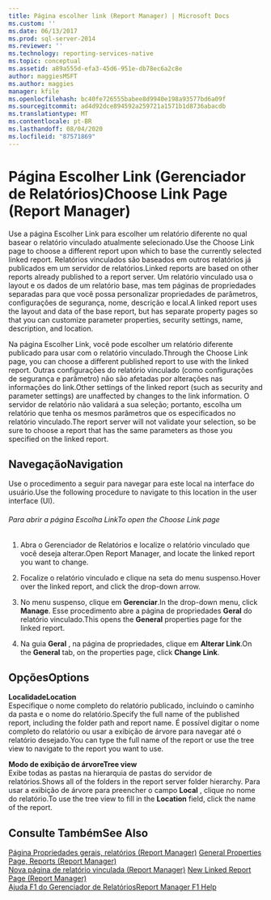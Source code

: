 ```yaml
---
title: Página escolher link (Report Manager) | Microsoft Docs
ms.custom: ''
ms.date: 06/13/2017
ms.prod: sql-server-2014
ms.reviewer: ''
ms.technology: reporting-services-native
ms.topic: conceptual
ms.assetid: a89a555d-efa3-45d6-951e-db78ec6a2c8e
author: maggiesMSFT
ms.author: maggies
manager: kfile
ms.openlocfilehash: bc40fe726555babee8d9940e198a93577bd6a09f
ms.sourcegitcommit: ad4d92dce894592a259721a1571b1d8736abacdb
ms.translationtype: MT
ms.contentlocale: pt-BR
ms.lasthandoff: 08/04/2020
ms.locfileid: "87571869"
---
```

# <a name="choose-link-page-report-manager"></a><span data-ttu-id="c3e6f-102">Página Escolher Link (Gerenciador de Relatórios)</span><span class="sxs-lookup"><span data-stu-id="c3e6f-102">Choose Link Page (Report Manager)</span></span>
  <span data-ttu-id="c3e6f-103">Use a página Escolher Link para escolher um relatório diferente no qual basear o relatório vinculado atualmente selecionado.</span><span class="sxs-lookup"><span data-stu-id="c3e6f-103">Use the Choose Link page to choose a different report upon which to base the currently selected linked report.</span></span> <span data-ttu-id="c3e6f-104">Relatórios vinculados são baseados em outros relatórios já publicados em um servidor de relatórios.</span><span class="sxs-lookup"><span data-stu-id="c3e6f-104">Linked reports are based on other reports already published to a report server.</span></span> <span data-ttu-id="c3e6f-105">Um relatório vinculado usa o layout e os dados de um relatório base, mas tem páginas de propriedades separadas para que você possa personalizar propriedades de parâmetros, configurações de segurança, nome, descrição e local.</span><span class="sxs-lookup"><span data-stu-id="c3e6f-105">A linked report uses the layout and data of the base report, but has separate property pages so that you can customize parameter properties, security settings, name, description, and location.</span></span>  
  
 <span data-ttu-id="c3e6f-106">Na página Escolher Link, você pode escolher um relatório diferente publicado para usar com o relatório vinculado.</span><span class="sxs-lookup"><span data-stu-id="c3e6f-106">Through the Choose Link page, you can choose a different published report to use with the linked report.</span></span> <span data-ttu-id="c3e6f-107">Outras configurações do relatório vinculado (como configurações de segurança e parâmetro) não são afetadas por alterações nas informações do link.</span><span class="sxs-lookup"><span data-stu-id="c3e6f-107">Other settings of the linked report (such as security and parameter settings) are unaffected by changes to the link information.</span></span> <span data-ttu-id="c3e6f-108">O servidor de relatório não validará a sua seleção; portanto, escolha um relatório que tenha os mesmos parâmetros que os especificados no relatório vinculado.</span><span class="sxs-lookup"><span data-stu-id="c3e6f-108">The report server will not validate your selection, so be sure to choose a report that has the same parameters as those you specified on the linked report.</span></span>  
  
## <a name="navigation"></a><span data-ttu-id="c3e6f-109">Navegação</span><span class="sxs-lookup"><span data-stu-id="c3e6f-109">Navigation</span></span>  
 <span data-ttu-id="c3e6f-110">Use o procedimento a seguir para navegar para este local na interface do usuário.</span><span class="sxs-lookup"><span data-stu-id="c3e6f-110">Use the following procedure to navigate to this location in the user interface (UI).</span></span>  
  
###### <a name="to-open-the-choose-link-page"></a><span data-ttu-id="c3e6f-111">Para abrir a página Escolha Link</span><span class="sxs-lookup"><span data-stu-id="c3e6f-111">To open the Choose Link page</span></span>  
  
1.  <span data-ttu-id="c3e6f-112">Abra o Gerenciador de Relatórios e localize o relatório vinculado que você deseja alterar.</span><span class="sxs-lookup"><span data-stu-id="c3e6f-112">Open Report Manager, and locate the linked report you want to change.</span></span>  
  
2.  <span data-ttu-id="c3e6f-113">Focalize o relatório vinculado e clique na seta do menu suspenso.</span><span class="sxs-lookup"><span data-stu-id="c3e6f-113">Hover over the linked report, and click the drop-down arrow.</span></span>  
  
3.  <span data-ttu-id="c3e6f-114">No menu suspenso, clique em **Gerenciar**.</span><span class="sxs-lookup"><span data-stu-id="c3e6f-114">In the drop-down menu, click **Manage**.</span></span> <span data-ttu-id="c3e6f-115">Esse procedimento abre a página de propriedades **Geral** do relatório vinculado.</span><span class="sxs-lookup"><span data-stu-id="c3e6f-115">This opens the **General** properties page for the linked report.</span></span>  
  
4.  <span data-ttu-id="c3e6f-116">Na guia **Geral** , na página de propriedades, clique em **Alterar Link**.</span><span class="sxs-lookup"><span data-stu-id="c3e6f-116">On the **General** tab, on the properties page, click **Change Link**.</span></span>  
  
## <a name="options"></a><span data-ttu-id="c3e6f-117">Opções</span><span class="sxs-lookup"><span data-stu-id="c3e6f-117">Options</span></span>  
 <span data-ttu-id="c3e6f-118">**Localidade**</span><span class="sxs-lookup"><span data-stu-id="c3e6f-118">**Location**</span></span>  
 <span data-ttu-id="c3e6f-119">Especifique o nome completo do relatório publicado, incluindo o caminho da pasta e o nome do relatório.</span><span class="sxs-lookup"><span data-stu-id="c3e6f-119">Specify the full name of the published report, including the folder path and report name.</span></span> <span data-ttu-id="c3e6f-120">É possível digitar o nome completo do relatório ou usar a exibição de árvore para navegar até o relatório desejado.</span><span class="sxs-lookup"><span data-stu-id="c3e6f-120">You can type the full name of the report or use the tree view to navigate to the report you want to use.</span></span>  
  
 <span data-ttu-id="c3e6f-121">**Modo de exibição de árvore**</span><span class="sxs-lookup"><span data-stu-id="c3e6f-121">**Tree view**</span></span>  
 <span data-ttu-id="c3e6f-122">Exibe todas as pastas na hierarquia de pastas do servidor de relatórios.</span><span class="sxs-lookup"><span data-stu-id="c3e6f-122">Shows all of the folders in the report server folder hierarchy.</span></span> <span data-ttu-id="c3e6f-123">Para usar a exibição de árvore para preencher o campo **Local** , clique no nome do relatório.</span><span class="sxs-lookup"><span data-stu-id="c3e6f-123">To use the tree view to fill in the **Location** field, click the name of the report.</span></span>  
  
## <a name="see-also"></a><span data-ttu-id="c3e6f-124">Consulte Também</span><span class="sxs-lookup"><span data-stu-id="c3e6f-124">See Also</span></span>  
 <span data-ttu-id="c3e6f-125">[Página Propriedades gerais, relatórios &#40;Report Manager&#41;](../../2014/reporting-services/general-properties-page-reports-report-manager.md) </span><span class="sxs-lookup"><span data-stu-id="c3e6f-125">[General Properties Page, Reports &#40;Report Manager&#41;](../../2014/reporting-services/general-properties-page-reports-report-manager.md) </span></span>  
 <span data-ttu-id="c3e6f-126">[Nova página de relatório vinculada &#40;Report Manager&#41;](../../2014/reporting-services/new-linked-report-page-report-manager.md) </span><span class="sxs-lookup"><span data-stu-id="c3e6f-126">[New Linked Report Page &#40;Report Manager&#41;](../../2014/reporting-services/new-linked-report-page-report-manager.md) </span></span>  
 [<span data-ttu-id="c3e6f-127">Ajuda F1 do Gerenciador de Relatórios</span><span class="sxs-lookup"><span data-stu-id="c3e6f-127">Report Manager F1 Help</span></span>](../../2014/reporting-services/report-manager-f1-help.md)  
  
  
